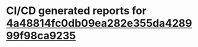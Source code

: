 # CI/CD generated reports for [4a48814fc0db09ea282e355da428999f98ca9235](https://github.com/hydephp/develop/commit/4a48814fc0db09ea282e355da428999f98ca9235)
